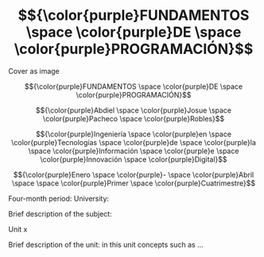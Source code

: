 # $${\color{purple}FUNDAMENTOS \space \color{purple}DE \space \color{purple}PROGRAMACIÓN}$$

Cover as image

$${\color{purple}FUNDAMENTOS \space \color{purple}DE \space \color{purple}PROGRAMACIÓN}$$

$${\color{purple}Abdiel \space \color{purple}Josue \space \color{purple}Pacheco \space \color{purple}Robles}$$

$${\color{purple}Ingeniería \space \color{purple}en \space \color{purple}Tecnologías \space \color{purple}de \space \color{purple}la \space \color{purple}Información \space \color{purple}e \space \color{purple}Innovación \space \color{purple}Digital}$$

$${\color{purple}Enero \space \color{purple}- \space \color{purple}Abril \space \space \color{purple}Primer \space \color{purple}Cuatrimestre}$$

Four-month period:
University:

Brief description of the subject:

Unit x

Brief description of the unit: in this unit concepts such as ...

